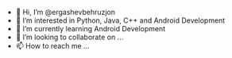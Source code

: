 - 👋 Hi, I’m @ergashevbehruzjon
- 👀 I’m interested in Python, Java, C++ and Android Development
- 🌱 I’m currently learning Android Development
- 💞️ I’m looking to collaborate on ...
- 📫 How to reach me ...

<!---
ergashevbehruzjon/ergashevbehruzjon is a ✨ special ✨ repository because its `README.md` (this file) appears on your GitHub profile.
You can click the Preview link to take a look at your changes.
--->
